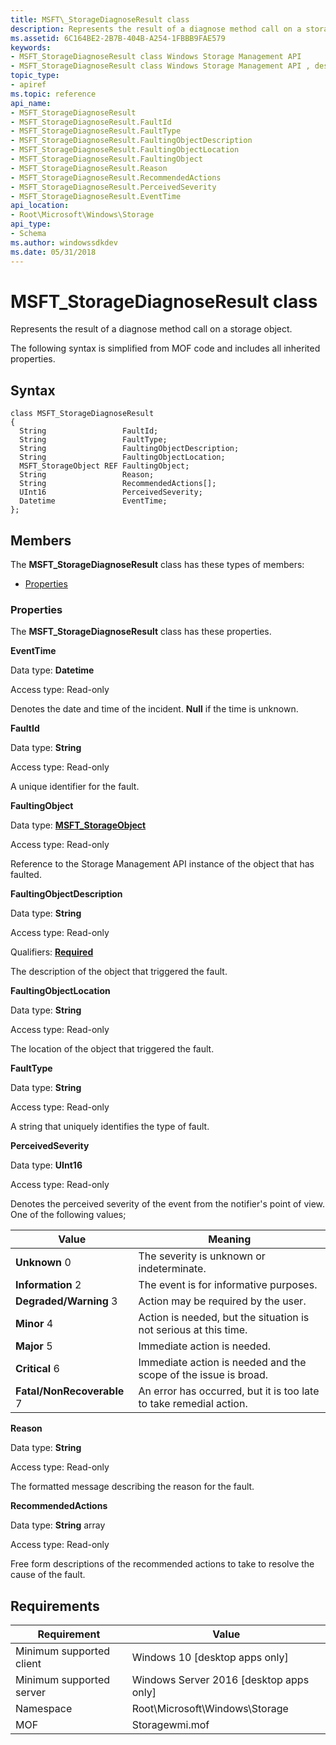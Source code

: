 ```yaml
---
title: MSFT\_StorageDiagnoseResult class
description: Represents the result of a diagnose method call on a storage object.
ms.assetid: 6C164BE2-2B7B-404B-A254-1FBBB9FAE579
keywords:
- MSFT_StorageDiagnoseResult class Windows Storage Management API
- MSFT_StorageDiagnoseResult class Windows Storage Management API , described
topic_type:
- apiref
ms.topic: reference
api_name:
- MSFT_StorageDiagnoseResult
- MSFT_StorageDiagnoseResult.FaultId
- MSFT_StorageDiagnoseResult.FaultType
- MSFT_StorageDiagnoseResult.FaultingObjectDescription
- MSFT_StorageDiagnoseResult.FaultingObjectLocation
- MSFT_StorageDiagnoseResult.FaultingObject
- MSFT_StorageDiagnoseResult.Reason
- MSFT_StorageDiagnoseResult.RecommendedActions
- MSFT_StorageDiagnoseResult.PerceivedSeverity
- MSFT_StorageDiagnoseResult.EventTime
api_location:
- Root\Microsoft\Windows\Storage
api_type:
- Schema
ms.author: windowssdkdev
ms.date: 05/31/2018
---
```


# MSFT\_StorageDiagnoseResult class

Represents the result of a diagnose method call on a storage object.

The following syntax is simplified from MOF code and includes all inherited properties.

## Syntax

``` syntax
class MSFT_StorageDiagnoseResult
{
  String                 FaultId;
  String                 FaultType;
  String                 FaultingObjectDescription;
  String                 FaultingObjectLocation;
  MSFT_StorageObject REF FaultingObject;
  String                 Reason;
  String                 RecommendedActions[];
  UInt16                 PerceivedSeverity;
  Datetime               EventTime;
};
```

## Members

The **MSFT\_StorageDiagnoseResult** class has these types of members:

-   [Properties](#properties)

### Properties

The **MSFT\_StorageDiagnoseResult** class has these properties.

 

**EventTime**
   

Data type: **Datetime**
 

Access type: Read-only
 

Denotes the date and time of the incident. **Null** if the time is unknown.

 

**FaultId**
   

Data type: **String**
 

Access type: Read-only
 

A unique identifier for the fault.

 

**FaultingObject**
   

Data type: **[**MSFT\_StorageObject**](msft-storageobject.md)**
 

Access type: Read-only
 

Reference to the Storage Management API instance of the object that has faulted.

 

**FaultingObjectDescription**
   

Data type: **String**
 

Access type: Read-only
 

Qualifiers: [**Required**](/windows/win32/wmisdk/standard-qualifiers)
 

The description of the object that triggered the fault.

 

**FaultingObjectLocation**
   

Data type: **String**
 

Access type: Read-only
 

The location of the object that triggered the fault.

 

**FaultType**
   

Data type: **String**
 

Access type: Read-only
 

A string that uniquely identifies the type of fault.

 

**PerceivedSeverity**
   

Data type: **UInt16**
 

Access type: Read-only
 

Denotes the perceived severity of the event from the notifier's point of view. One of the following values;



| Value                                                                                                                                                                                                                                                                           | Meaning                                                                       |
|---------------------------------------------------------------------------------------------------------------------------------------------------------------------------------------------------------------------------------------------------------------------------------|-------------------------------------------------------------------------------|
|  **Unknown** 0                                                      | The severity is unknown or indeterminate.                          |
|  **Information** 2                                      | The event is for informative purposes.                             |
|  **Degraded/Warning** 3                  | Action may be required by the user.                                |
|  **Minor** 4                                                              | Action is needed, but the situation is not serious at this time.   |
|  **Major** 5                                                              | Immediate action is needed.                                        |
|  **Critical** 6                                                  | Immediate action is needed and the scope of the issue is broad.    |
|  **Fatal/NonRecoverable** 7  | An error has occurred, but it is too late to take remedial action. |



 

 

**Reason**
   

Data type: **String**
 

Access type: Read-only
 

The formatted message describing the reason for the fault.

 

**RecommendedActions**
   

Data type: **String** array
 

Access type: Read-only
 

Free form descriptions of the recommended actions to take to resolve the cause of the fault.

 

## Requirements



| Requirement | Value |
|-------------------------------------|-------------------------------------------------------------------------------------------|
| Minimum supported client | Windows 10 \[desktop apps only\]                                               |
| Minimum supported server | Windows Server 2016 \[desktop apps only\]                                      |
| Namespace                | Root\\Microsoft\\Windows\\Storage                                              |
| MOF                      |  Storagewmi.mof  |



 

